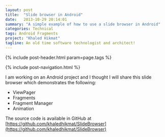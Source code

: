 ```yaml
---
layout: post
title:  "Slide browser in Android"
date:   2013-10-29 20:14:01
summary: "A simple example of how to use a slide browser in Android"
categories: Technical
tags: Android Fragments
project: "Khaled Hikmat"
tagline: An old time software technologist and architect!
---
```


{% include post-header.html param=page.tags %}

{% include post-navigation.html %}

I am working on an Android project and I thought I will share this slide browser which demonstrates the following:

* ViewPager
* Fragments
* Fragment Manager
* Animation

The source code is available in GitHub at [https://github.com/khaledhikmat/SlideBrowser](https://github.com/khaledhikmat/SlideBrowser)